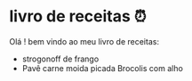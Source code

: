 # livro de receitas :alarm_clock:



Olá ! bem vindo ao meu livro de receitas: 

-  strogonoff de frango
- Pavê
carne moida picada
Brocolis com alho
